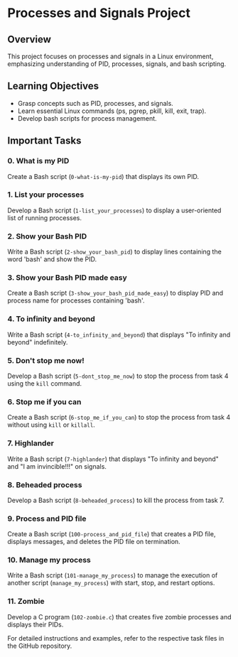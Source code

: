 # Processes and Signals Project

## Overview

This project focuses on processes and signals in a Linux environment, emphasizing understanding of PID, processes, signals, and bash scripting.

## Learning Objectives

- Grasp concepts such as PID, processes, and signals.
- Learn essential Linux commands (ps, pgrep, pkill, kill, exit, trap).
- Develop bash scripts for process management.

## Important Tasks

### 0. What is my PID

Create a Bash script (`0-what-is-my-pid`) that displays its own PID.

### 1. List your processes

Develop a Bash script (`1-list_your_processes`) to display a user-oriented list of running processes.

### 2. Show your Bash PID

Write a Bash script (`2-show_your_bash_pid`) to display lines containing the word 'bash' and show the PID.

### 3. Show your Bash PID made easy

Create a Bash script (`3-show_your_bash_pid_made_easy`) to display PID and process name for processes containing 'bash'.

### 4. To infinity and beyond

Write a Bash script (`4-to_infinity_and_beyond`) that displays "To infinity and beyond" indefinitely.

### 5. Don't stop me now!

Develop a Bash script (`5-dont_stop_me_now`) to stop the process from task 4 using the `kill` command.

### 6. Stop me if you can

Create a Bash script (`6-stop_me_if_you_can`) to stop the process from task 4 without using `kill` or `killall`.

### 7. Highlander

Write a Bash script (`7-highlander`) that displays "To infinity and beyond" and "I am invincible!!!" on signals.

### 8. Beheaded process

Develop a Bash script (`8-beheaded_process`) to kill the process from task 7.

### 9. Process and PID file

Create a Bash script (`100-process_and_pid_file`) that creates a PID file, displays messages, and deletes the PID file on termination.

### 10. Manage my process

Write a Bash script (`101-manage_my_process`) to manage the execution of another script (`manage_my_process`) with start, stop, and restart options.

### 11. Zombie

Develop a C program (`102-zombie.c`) that creates five zombie processes and displays their PIDs.

For detailed instructions and examples, refer to the respective task files in the GitHub repository.

